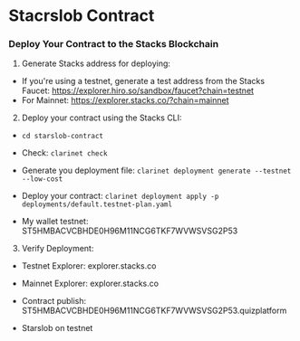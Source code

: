 # Stacrslob Contract

### Deploy Your Contract to the Stacks Blockchain

1. Generate Stacks address for deploying:

- If you're using a testnet, generate a test address from the Stacks Faucet: https://explorer.hiro.so/sandbox/faucet?chain=testnet
- For Mainnet: https://explorer.stacks.co/?chain=mainnet

2. Deploy your contract using the Stacks CLI:

- `cd starslob-contract`

- Check: `clarinet check`

- Generate you deployment file: `clarinet deployment generate --testnet --low-cost`

- Deploy your contract: `clarinet deployment apply -p deployments/default.testnet-plan.yaml`

- My wallet testnet: ST5HMBACVCBHDE0H96M11NCG6TKF7WVWSVSG2P53

3. Verify Deployment:

- Testnet Explorer: explorer.stacks.co
- Mainnet Explorer: explorer.stacks.co

-  Contract publish: ST5HMBACVCBHDE0H96M11NCG6TKF7WVWSVSG2P53.quizplatform

- Starslob on testnet